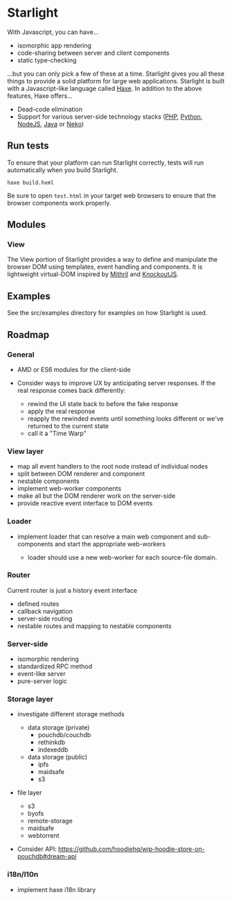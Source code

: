 # Starlight

With Javascript, you can have...

- isomorphic app rendering
- code-sharing between server and client components
- static type-checking

...but you can only pick a few of these at a time.  Starlight gives you all these things to provide a solid platform for large web applications.  Starlight is built with a Javascript-like language called [Haxe](https://www.haxe.org).  In addition to the above features, Haxe offers...

- Dead-code elimination
- Support for various server-side technology stacks ([PHP](http://php.net/), [Python](https://www.python.org/), [NodeJS](https://nodejs.org/), [Java](http://www.java.com/en/about/) or [Neko](http://nekovm.org/))

## Run tests

To ensure that your platform can run Starlight correctly, tests will run automatically when you build Starlight.

    haxe build.hxml

Be sure to open `test.html` in your target web browsers to ensure that the browser components work properly.

## Modules

### View

The View portion of Starlight provides a way to define and manipulate the browser DOM using templates, event handling and components.  It is lightweight virtual-DOM inspired by [Mithril](http://mithriljs.com) and [KnockoutJS](https://www.knockoutjs.com).

## Examples

See the src/examples directory for examples on how Starlight is used.

## Roadmap

### General

- AMD or ES6 modules for the client-side
- Consider ways to improve UX by anticipating server responses.  If the real response comes back differently:

  - rewind the UI state back to before the fake response
  - apply the real response
  - reapply the rewinded events until something looks different or we've returned to the current state
  - call it a "Time Warp"

### View layer

- map all event handlers to the root node instead of individual nodes
- split between DOM renderer and component
- nestable components
- implement web-worker components
- make all but the DOM renderer work on the server-side
- provide reactive event interface to DOM events

### Loader

- implement loader that can resolve a main web component and sub-components and start the appropriate web-workers

  - loader should use a new web-worker for each source-file domain.

### Router

Current router is just a history event interface

- defined routes
- callback navigation
- server-side routing
- nestable routes and mapping to nestable components

### Server-side

- isomorphic rendering
- standardized RPC method
- event-like server
- pure-server logic

### Storage layer

 - investigate different storage methods

   - data storage (private)
     - pouchdb/couchdb
     - rethinkdb
     - indexeddb
   - data storage (public)
     - ipfs
     - maidsafe
     - s3
  - file layer
     - s3
     - byofs
     - remote-storage
     - maidsafe
     - webtorrent

  - Consider API: https://github.com/hoodiehq/wip-hoodie-store-on-pouchdb#dream-api

### i18n/l10n

- implement haxe i18n library

